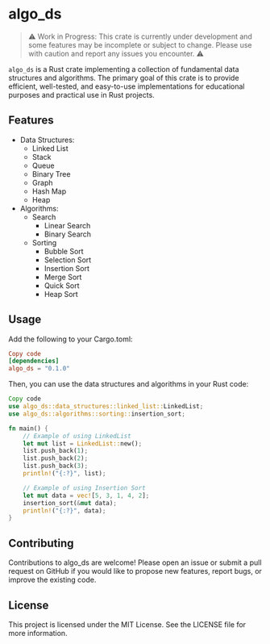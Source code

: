 # algo_ds
> ⚠️ Work in Progress: This crate is currently under development and some features may be incomplete or subject to change. Please use with caution and report any issues you encounter. ⚠️

`algo_ds` is a Rust crate implementing a collection of fundamental data structures and algorithms. The primary goal of this crate is to provide efficient, well-tested, and easy-to-use implementations for educational purposes and practical use in Rust projects.

## Features
- Data Structures:
    - Linked List
    - Stack
    - Queue
    - Binary Tree
    - Graph
    - Hash Map
    - Heap
- Algorithms:
    - Search
        - Linear Search
        - Binary Search
    - Sorting
        - Bubble Sort
        - Selection Sort
        - Insertion Sort
        - Merge Sort
        - Quick Sort
        - Heap Sort

## Usage
Add the following to your Cargo.toml:

```toml
Copy code
[dependencies]
algo_ds = "0.1.0"
```
Then, you can use the data structures and algorithms in your Rust code:

```rust
Copy code
use algo_ds::data_structures::linked_list::LinkedList;
use algo_ds::algorithms::sorting::insertion_sort;

fn main() {
    // Example of using LinkedList
    let mut list = LinkedList::new();
    list.push_back(1);
    list.push_back(2);
    list.push_back(3);
    println!("{:?}", list);

    // Example of using Insertion Sort
    let mut data = vec![5, 3, 1, 4, 2];
    insertion_sort(&mut data);
    println!("{:?}", data);
}
```

## Contributing
Contributions to algo_ds are welcome! Please open an issue or submit a pull request on GitHub if you would like to propose new features, report bugs, or improve the existing code.

## License
This project is licensed under the MIT License. See the LICENSE file for more information.
